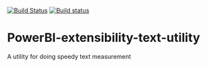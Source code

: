 [![Build Status](https://travis-ci.org/Microsoft/PowerBI-extensibility-text-utility.svg?branch=master)](https://travis-ci.org/Microsoft/PowerBI-extensibility-text-utility)
[![Build status](https://ci.appveyor.com/api/projects/status/cvvwogwq4lclrgh5/branch/master?svg=true)](https://ci.appveyor.com/project/spatney/powerbi-extensibility-text-utility)
# PowerBI-extensibility-text-utility
A utility for doing speedy text measurement
